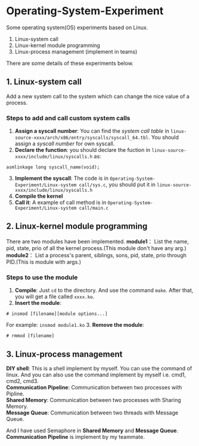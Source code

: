 # Operating-System-Experiment
Some operating system(OS) experiments based on Linux.

1. Linux-system call
2. Linux-kernel module programming
3. Linux-process management (implement in teams)

There are some details of these experiments below.


## 1. Linux-system call
Add a new system call to the system which can change the nice value of a process.

### Steps to add and call custom system calls
1. **Assign a syscall number**: You can find the *system call table* in `linux-source-xxxx/arch/x86/entry/syscalls/syscall_64.tbl`. You should assign a *syscall number* for own syscall.
2. **Declare the function**:  you should declare the fuction in `linux-source-xxxx/include/linux/syscalls.h` as:
  ```
  asmlinkage long syscall_name(void);
  ```
3. **Implement the syscall**: The code is in `Operating-System-Experiment/Linux-system call/sys.c`, you should put it in `linux-source-xxxx/include/linux/syscalls.h`
4. **Compile the kernel**
5. **Call it**: A example of call method is in `Operating-System-Experiment/Linux-system call/main.c`

## 2. Linux-kernel module programming
There are two modules have been implemented.
**module1**： List the name, pid, state, prio of all the kernel process.(This module don't have any arg.)
**module2**： List a process's parent, siblings, sons, pid, state, prio through PID.(This is module with args.)

### Steps to use the module
1. **Compile**: Just `cd` to the directory. And use the command `make`. After that, you will get a file called `xxxx.ko`.
2. **Insert the module**: 
```
# insmod [filename][module options...]
```
For example: `insmod module1.ko`
3. **Remove the module**: 
```
# rmmod [filename]
```

## 3. Linux-process management
**DIY shell**: This is a shell implement by myself. You can use the command of linux. And you can also use the command implement by myself i.e. cmd1, cmd2, cmd3.<br>
**Communication Pipeline**: Communication between two processes with Pipline.<br>
**Shared Memory**: Communication between two processes with Sharing Memory.<br>
**Message Queue**: Communication between two threads with Message Queue.

And I have used Semaphore in **Shared Memory** and **Message Queue**. **Communication Pipeline** is implement by my teammate.
